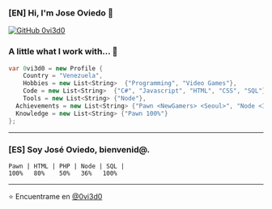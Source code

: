 ### [EN] Hi, I'm Jose Oviedo 🖖
[![GitHub 0vi3d0](https://img.shields.io/github/followers/pytux?label=follow&style=social)](https://github.com/0vi3d0)

### A little what I work with... 🤖

```csharp
var 0vi3d0 = new Profile {
	Country = "Venezuela",
	Hobbies = new List<String>  {"Programming", "Video Games"},
	Code = new List<String>  {"C#", "Javascript", "HTML", "CSS", "SQL"},
	Tools = new List<String> {"Node"},
  Achievements = new List<String> {"Pawn <NewGamers> <Seoul>", "Node <Infinix>", "HTML/PHP <Websites>"},
  Knowledge = new List<String> {"Pawn 100%"}
};
```
---
### [ES] Soy José Oviedo, bienvenid@.

```
Pawn | HTML | PHP | Node | SQL |
100%   80%    50%   36%   100%
```

---
⭐️ Encuentrame en [@0vi3d0](https://github.com/0vi3d0)
